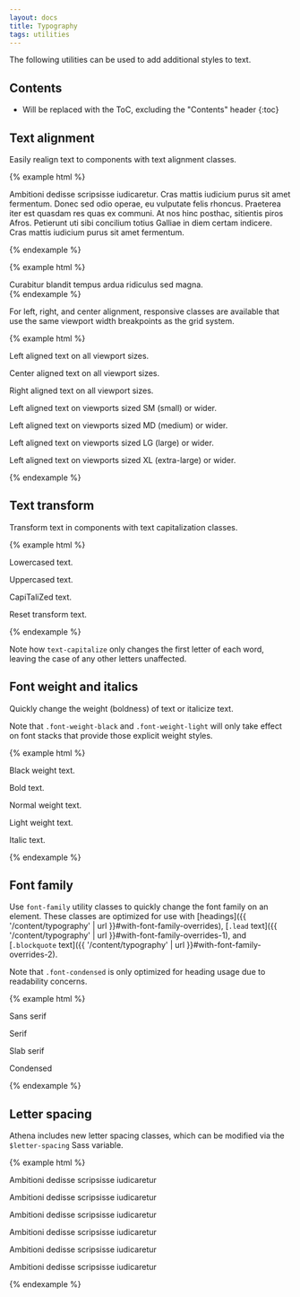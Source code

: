 ```yaml
---
layout: docs
title: Typography
tags: utilities
---
```


The following utilities can be used to add additional styles to text.


## Contents

* Will be replaced with the ToC, excluding the "Contents" header
{:toc}


## Text alignment

Easily realign text to components with text alignment classes.

{% example html %}
<p class="text-justify">Ambitioni dedisse scripsisse iudicaretur. Cras mattis iudicium purus sit amet fermentum. Donec sed odio operae, eu vulputate felis rhoncus. Praeterea iter est quasdam res quas ex communi. At nos hinc posthac, sitientis piros Afros. Petierunt uti sibi concilium totius Galliae in diem certam indicere. Cras mattis iudicium purus sit amet fermentum.</p>
{% endexample %}

{% example html %}
<div class="card w-50">
  <div class="card-block text-nowrap">
    Curabitur blandit tempus ardua ridiculus sed magna.
  </div>
</div>
{% endexample %}

For left, right, and center alignment, responsive classes are available that use the same viewport width breakpoints as the grid system.

{% example html %}
<p class="text-left">Left aligned text on all viewport sizes.</p>
<p class="text-center">Center aligned text on all viewport sizes.</p>
<p class="text-right">Right aligned text on all viewport sizes.</p>

<p class="text-sm-left">Left aligned text on viewports sized SM (small) or wider.</p>
<p class="text-md-left">Left aligned text on viewports sized MD (medium) or wider.</p>
<p class="text-lg-left">Left aligned text on viewports sized LG (large) or wider.</p>
<p class="text-xl-left">Left aligned text on viewports sized XL (extra-large) or wider.</p>
{% endexample %}


## Text transform

Transform text in components with text capitalization classes.

{% example html %}
<p class="text-lowercase">Lowercased text.</p>
<p class="text-uppercase">Uppercased text.</p>
<p class="text-capitalize">CapiTaliZed text.</p>
<p class="text-uppercase"><span class="text-transform-none">Reset transform text.</span></p>
{% endexample %}

Note how `text-capitalize` only changes the first letter of each word, leaving the case of any other letters unaffected.


## Font weight and italics

Quickly change the weight (boldness) of text or italicize text.

Note that `.font-weight-black` and `.font-weight-light` will only take effect on font stacks that provide those explicit weight styles.

{% example html %}
<p class="font-weight-black">Black weight text.</p>
<p class="font-weight-bold">Bold text.</p>
<p class="font-weight-normal">Normal weight text.</p>
<p class="font-weight-light">Light weight text.</p>
<p class="font-italic">Italic text.</p>
{% endexample %}


## Font family

Use `font-family` utility classes to quickly change the font family on an element.  These classes are optimized for use with [headings]({{ '/content/typography' | url }}#with-font-family-overrides), [`.lead` text]({{ '/content/typography' | url }}#with-font-family-overrides-1), and [`.blockquote` text]({{ '/content/typography' | url }}#with-font-family-overrides-2).

Note that `.font-condensed` is only optimized for heading usage due to readability concerns.

{% example html %}
<p class="font-sans-serif">Sans serif</p>
<p class="font-serif">Serif</p>
<p class="font-slab-serif">Slab serif</p>
<p class="font-condensed">Condensed</p>
{% endexample %}


## Letter spacing

Athena includes new letter spacing classes, which can be modified via the `$letter-spacing` Sass variable.

{% example html %}
<p class="text-uppercase letter-spacing-0">Ambitioni dedisse scripsisse iudicaretur</p>
<p class="text-uppercase letter-spacing-1">Ambitioni dedisse scripsisse iudicaretur</p>
<p class="text-uppercase letter-spacing-2">Ambitioni dedisse scripsisse iudicaretur</p>
<p class="text-uppercase letter-spacing-3">Ambitioni dedisse scripsisse iudicaretur</p>
<p class="text-uppercase letter-spacing-4">Ambitioni dedisse scripsisse iudicaretur</p>
<p class="text-uppercase letter-spacing-5">Ambitioni dedisse scripsisse iudicaretur</p>
{% endexample %}
